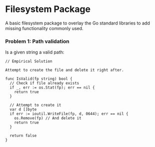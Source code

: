 # Filesystem Package
A basic filesystem package to overlay the Go standard libraries to add 
missing functionality commonly used. 

### Problem 1: Path validation
Is a given string a valid path:

```
// Empirical Solution

Attempt to create the file and delete it right after.

func IsValid(fp string) bool {
  // Check if file already exists
  if _, err := os.Stat(fp); err == nil {
    return true
  }

  // Attempt to create it
  var d []byte
  if err := ioutil.WriteFile(fp, d, 0644); err == nil {
    os.Remove(fp) // And delete it
    return true
  }

  return false
}
```
